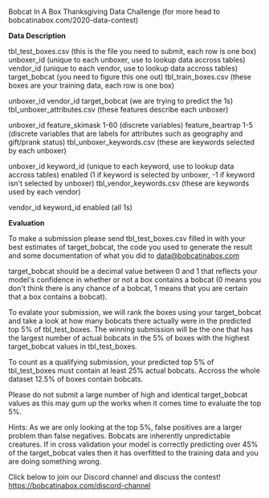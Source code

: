 Bobcat In A Box Thanksgiving Data Challenge (for more head to bobcatinabox.com/2020-data-contest)

<b>Data Description</b>

tbl_test_boxes.csv (this is the file you need to submit, each row is one box)
	unboxer_id (unique to each unboxer, use to lookup data accross tables)
	vendor_id (unique to each vendor, use to lookup data accross tables)
	target_bobcat (you need to figure this one out)
	tbl_train_boxes.csv (these boxes are your training data, each row is one box)

unboxer_id
  vendor_id 
  target_bobcat (we are trying to predict the 1s)
  tbl_unboxer_attributes.csv (these features describe each unboxer)

unboxer_id 
  feature_skimask 1-60 (discrete variables)
  feature_beartrap 1-5 (discrete variables that are labels for attributes such as geography and gift/prank status)
  tbl_unboxer_keywords.csv (these are keywords selected by each unboxer)

unboxer_id
  keyword_id (unique to each keyword, use to lookup data accross tables)
  enabled (1 if keyword is selected by unboxer, -1 if keyword isn't selected by unboxer)
  tbl_vendor_keywords.csv (these are keywords used by each vendor)

vendor_id
  keyword_id
  enabled (all 1s)
  
<b>Evaluation</b>

To make a submission please send tbl_test_boxes.csv filled in with your best estimates of target_bobcat, the code you used to generate the result and some documentation of what you did to data@bobcatinabox.com

target_bobcat should be a decimal value between 0 and 1 that reflects your model's confidence in whether or not a box contains a bobcat (0 means you don't think there is any chance of a bobcat, 1 means that you are certain that a box contains a bobcat).

To evalate your submission, we will rank the boxes using your target_bobcat and take a look at how many bobcats there actually were in the predicted top 5% of tbl_test_boxes. The winning submission will be the one that has the largest number of actual bobcats in the 5% of boxes with the highest target_bobcat values in tbl_test_boxes.

To count as a qualifying submission, your predicted top 5% of tbl_test_boxes must contain at least 25% actual bobcats. Accross the whole dataset 12.5% of boxes contain bobcats.

Please do not submit a large number of high and identical target_bobcat values as this may gum up the works when it comes time to evaluate the top 5%.

Hints: As we are only looking at the top 5%, false positives are a larger problem than false negatives. Bobcats are inherently unpredictable creatures. If in cross validation your model is correctly predicting over 45% of the target_bobcat vales then it has overfitted to the training data and you are doing something wrong.

Click below to join our Discord channel and discuss the contest!
https://bobcatinabox.com/discord-channel

